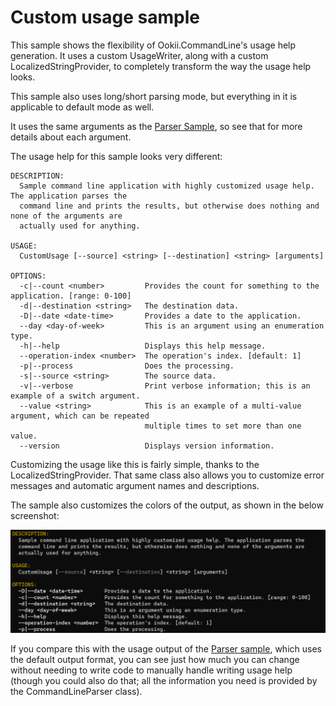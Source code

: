 ﻿# Custom usage sample

This sample shows the flexibility of Ookii.CommandLine's usage help generation. It uses a custom
UsageWriter, along with a custom LocalizedStringProvider, to completely transform the way the usage
help looks.

This sample also uses long/short parsing mode, but everything in it is applicable to default mode as
well.

It uses the same arguments as the [Parser Sample](../Parser), so see that for more details about
each argument.

The usage help for this sample looks very different:

```text
DESCRIPTION:
  Sample command line application with highly customized usage help. The application parses the
  command line and prints the results, but otherwise does nothing and none of the arguments are
  actually used for anything.

USAGE:
  CustomUsage [--source] <string> [--destination] <string> [arguments]

OPTIONS:
  -c|--count <number>         Provides the count for something to the application. [range: 0-100]
  -d|--destination <string>   The destination data.
  -D|--date <date-time>       Provides a date to the application.
  --day <day-of-week>         This is an argument using an enumeration type.
  -h|--help                   Displays this help message.
  --operation-index <number>  The operation's index. [default: 1]
  -p|--process                Does the processing.
  -s|--source <string>        The source data.
  -v|--verbose                Print verbose information; this is an example of a switch argument.
  --value <string>            This is an example of a multi-value argument, which can be repeated
                              multiple times to set more than one value.
  --version                   Displays version information.
```

Customizing the usage like this is fairly simple, thanks to the LocalizedStringProvider. That same
class also allows you to customize error messages and automatic argument names and descriptions.

The sample also customizes the colors of the output, as shown in the below screenshot:

![Custom usage colors](../../../docs/images/custom_usage.png)

If you compare this with the usage output of the [Parser sample](../Parser), which uses the default
output format, you can see just how much you can change without needing to write code to manually
handle writing usage help (though you could also do that; all the information you need is provided
by the CommandLineParser class).
